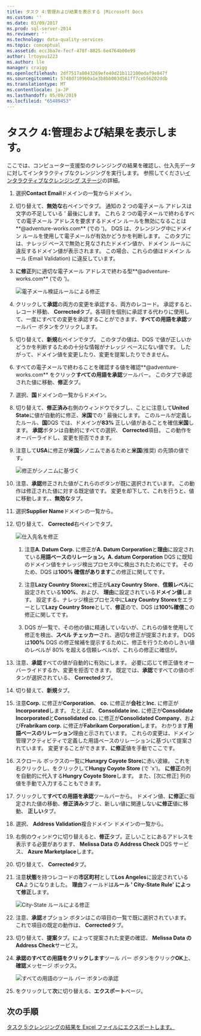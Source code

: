 ```yaml
---
title: タスク 4:管理および結果を表示する |Microsoft Docs
ms.custom: ''
ms.date: 03/09/2017
ms.prod: sql-server-2014
ms.reviewer: ''
ms.technology: data-quality-services
ms.topic: conceptual
ms.assetid: ecc3ba7e-fecf-478f-8825-6e4764b00e99
author: lrtoyou1223
ms.author: lle
manager: craigg
ms.openlocfilehash: 2df7517a8043269efe40d21b112100edaf9e847f
ms.sourcegitcommit: 5748d710960a1e3b8bb003d561ff7ceb56202ddb
ms.translationtype: MT
ms.contentlocale: ja-JP
ms.lasthandoff: 05/09/2019
ms.locfileid: "65489453"
---
```

# <a name="task-4-manaing-and-viewing-results"></a>タスク 4:管理および結果を表示します。
  ここでは、コンピューター支援型のクレンジングの結果を確認し、仕入先データに対してインタラクティブなクレンジングを実行します。 参照してください[インタラクティブなクレンジング ステージ](https://msdn.microsoft.com/library/hh213061.aspx#Interactive)の詳細。  
  
1.  選択**Contact Email**ドメインの一覧からドメイン。  
  
2.  切り替えて、**無効な**右ペインでタブ。 通知の 2 つの電子メール アドレスは文字の不足している ' 最後にします。 これら 2 つの電子メールで終わるすべての電子メール アドレスを要求するドメイン ルールを無効になることは**@adventure-works.com** (での ')。 DQS は、クレンジング中にドメイン ルールを使用して電子メールが有効かどうかを判断します。 このタブには、ナレッジ ベースで無効と見なされたドメイン値か、ドメイン ルールに違反するドメイン値が表示されます。 この場合、これらの値はドメイン ルール (Email Validation) に違反しています。  
  
3.  **に修正**列に適切な電子メール アドレスで終わる型**@adventure-works.com** (での ')。  
  
     ![電子メール検証ルールによる修正](../../2014/tutorials/media/et-managingandviewingresults-01.jpg "電子メール検証ルールによる修正")  
  
4.  クリックして**承認**の両方の変更を承認する、両方のレコード。 承認すると、レコード移動、 **Corrected**タブ。各項目を個別に承認する代わりに使用して、一度にすべての変更を承認することができます、**すべての用語を承認**ツールバー ボタンをクリックします。  
  
5.  切り替えて、**新規**右ペインでタブ。 このタブの値は、DQS で値が正しいかどうかを判断するための十分な情報がナレッジ ベースにない値です。 したがって、ドメイン値を変更したり、変更を提案したりできません。  
  
6.  すべての電子メールで終わることを確認する値を確認**@adventure-works.com**  をクリック**すべての用語を承認**ツールバー。 このタブで承認された値に移動、**修正**タブ。  
  
7.  選択、**国**ドメインの一覧からドメイン。  
  
8.  切り替えて、**修正済み**右側のウィンドウでタブし、ことに注意して**United State**に値が自動的に修正、**米国**での ' 最後にします。 このルールが定義したルール、**国**DQS では、ドメインが**83%** 正しい値があることを確信**米国**します。 **承認**ボタンは自動的にすべての選択、 **Corrected**項目。 この動作をオーバーライドし、変更を拒否できます。  
  
9. 注意して**USA**に修正が**米国**シノニムであるためと**米国**(推奨) の先頭の値です。  
  
     ![修正がシノニムに基づく](../../2014/tutorials/media/et-managingandviewingresults-02.jpg "シノニムに基づいて修正")  
  
10. 注意、**承認**修正された値がこれらのボタンが既に選択されています。 この動作は修正された値に対する既定値です。 変更を却下して、これを行うと、値に移動します。、**無効な**タブ。  
  
11. 選択**Supplier Name**ドメインの一覧から。  
  
12. 切り替えて、 **Corrected**右ペインでタブ。  
  
     ![仕入先名を修正](../../2014/tutorials/media/et-managingandviewingresults-03.jpg "仕入先名を修正しました")  
  
    1.  注意**A. Datum Corp.** に修正が**A. Datum Corporation**と**理由**に設定されている**用語ベースのリレーション。A. datum Corporation** DQS に既知のドメイン値をナレッジ検出プロセス中に検出されたためにです。 そのため、DQS は**100% 確信があります**この修正に関してです。  
  
    2.  注意**Lazy Country Storex**に修正が**Lazy Country Store**、**信頼レベル**に設定されている**100%**、および、 **理由**に設定されている**ドメイン値**します。 設定する、ナレッジ検出プロセス中に**Lazy Country Storex**をエラーとして**Lazy Country Store**として、**修正**ので、DQS は**100%確信**この修正に関してです。  
  
    3.  DQS が一覧で、その他の値に精通していないが、これらの値を使用して修正を検出、**スペル チェッカー**され、適切な修正が提案されます。 DQS は**100%** DQS の修正候補を提示するために、修正を行うためのしきい値のレベルが 80% を超える信頼レベルが、これらの修正に確信が。  
  
13. 注意、**承認**すべての値が自動的に有効にします。 必要に応じて修正値をオーバーライドするか、変更を拒否できます。 既定では、**承認**ですべての値のボタンが選択されている、 **Corrected**タブ。  
  
14. 切り替えて、**新規**タブ。  
  
15. 注意**Corp.** に修正が**Corporation**、 **co.** に修正が**会社**と**Inc.** に修正が**Incorporated**します。 たとえば、 **Consolidate inc.** に修正が**Consolidate Incorporated**と**Consolidated co.** に修正が**Consolidated Company**、および**Frabrikam corp.** に修正が**Fabrikam Corporation**します。  わかります**用語ベースのリレーション**理由と示されています。 これらの変更は、ドメイン管理アクティビティで定義した用語ベースのリレーションに基づいて提案されています。 変更することができます、**に修正**値を手動でここです。  
  
16. スクロール ボックスの一覧に**Hunxgry Coyote Store**に赤い波線。 これを右クリックし、をクリックして**Hungy Coyote Store** (で 'x')。 **に修正**の列を自動的に代入する**Hungry Coyote Store**します。 また、[次に修正] 列の値を手動で入力することもできます。  
  
17. クリックして**すべての用語を承認**ツールバーから。 ドメイン値、**に修正**に指定された値の移動、**修正済み**タブと、新しい値に関連しない**に修正**値に移動、 **正しい**タブ。  
  
18. 選択、 **Address Validation**複合ドメイン ドメインの一覧から。  
  
19. 右側のウィンドウに切り替えると、**修正**タブ。正しいことにあるアドレスを表示する必要があります、 **Melissa Data の Address Check** DQS サービス、 **Azure Marketplace**します。  
  
20. 切り替えて、 **Corrected**タブ。  
  
21. 注意**状態**を持つレコードの**市区町村**として**Los Angeles**に設定されている**CA**ようになりました。 **理由**フィールドは**ルール ' City-State Rule' によって修正**します。  
  
     ![City-State ルールによる修正](../../2014/tutorials/media/et-managingandviewingresults-04.jpg "City-State ルールによる修正")  
  
22. 注意、**承認**オプション ボタンはこの項目の一覧で既に選択されています。 これで項目の既定の動作は、 **Corrected**タブ。  
  
23. 切り替えて、**提案**タブ。によって提案された変更の確認、 **Melissa Data の Address Check**サービス。  
  
24. **承認のすべての用語をクリックします**ツール バー ボタンをクリック**OK**上、**確認**メッセージ ボックス。  
  
     ![すべての用語のツール バー ボタンの承認](../../2014/tutorials/media/et-managingandviewingresults-05.jpg "条項ツール バー ボタンのすべての承認")  
  
25. をクリックして**次**に切り替える、**エクスポート**ページ。  
  
## <a name="next-step"></a>次の手順  
 [タスク 5:クレンジングの結果を Excel ファイルにエクスポートします。](../../2014/tutorials/task-5-exporting-cleansing-results-to-an-excel-file.md)  
  
  
